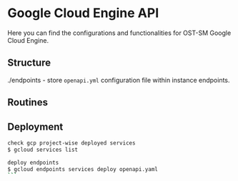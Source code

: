 # Google Cloud Engine API
Here you can find the configurations and functionalities for OST-SM Google Cloud Engine.

## Structure
./endpoints - store `openapi.yml` configuration file within instance endpoints.

## Routines


## Deployment
````bash
check gcp project-wise deployed services
$ gcloud services list

deploy endpoints
$ gcloud endpoints services deploy openapi.yaml 
```    